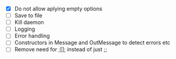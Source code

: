 - [x] Do not allow aplying empty options
- [ ] Save to file
- [ ] Kill daemon
- [ ] Logging
- [ ] Error handling
- [ ] Constructors in Message and OutMessage to detect errors etc
- [ ] Remove need for ;[]; instead of just ;;
